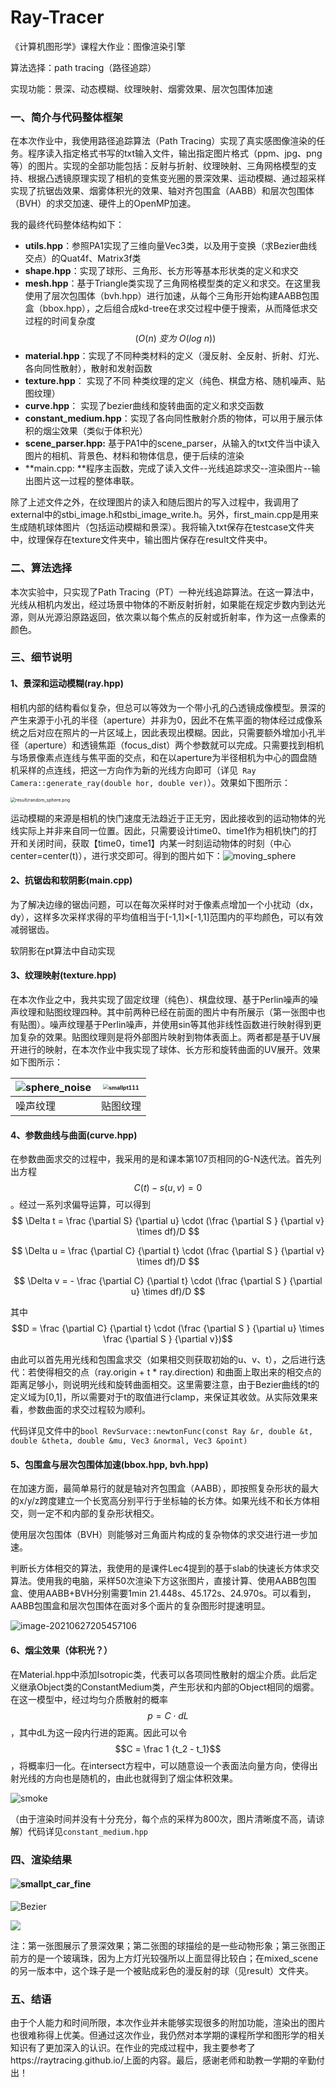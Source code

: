 # Ray-Tracer
《计算机图形学》课程大作业：图像渲染引擎

算法选择：path tracing（路径追踪）

实现功能：景深、动态模糊、纹理映射、烟雾效果、层次包围体加速



### 一、简介与代码整体框架

在本次作业中，我使用路径追踪算法（Path Tracing）实现了真实感图像渲染的任务。程序读入指定格式书写的txt输入文件，输出指定图片格式（ppm、jpg、png等）的图片。实现的全部功能包括：反射与折射、纹理映射、三角网格模型的支持、根据凸透镜原理实现了相机的变焦变光圈的景深效果、运动模糊、通过超采样实现了抗锯齿效果、烟雾体积光的效果、轴对齐包围盒（AABB）和层次包围体（BVH）的求交加速、硬件上的OpenMP加速。

我的最终代码整体结构如下：

- **utils.hpp**：参照PA1实现了三维向量Vec3类，以及用于变换（求Bezier曲线交点）的Quat4f、Matrix3f类
- **shape.hpp**：实现了球形、三角形、长方形等基本形状类的定义和求交
- **mesh.hpp**：基于Triangle类实现了三角网格模型类的定义和求交。在这里我使用了层次包围体（bvh.hpp）进行加速，从每个三角形开始构建AABB包围盒（bbox.hpp），之后组合成kd-tree在求交过程中便于搜索，从而降低求交过程的时间复杂度$$(O(n) \ 变为\ O(log\ n))$$
- **material.hpp**：实现了不同种类材料的定义（漫反射、全反射、折射、灯光、各向同性散射），散射和发射函数
- **texture.hpp**： 实现了不同 种类纹理的定义（纯色、棋盘方格、随机噪声、贴图纹理）
- **curve.hpp**： 实现了bezier曲线和旋转曲面的定义和求交函数
- **constant_medium.hpp**：实现了各向同性散射介质的物体，可以用于展示体积的烟尘效果（类似于体积光）
- **scene_parser.hpp:** 基于PA1中的scene_parser，从输入的txt文件当中读入图片的相机、背景色、材料和物体信息，便于后续的渲染
- **main.cpp: **程序主函数，完成了读入文件--光线追踪求交--渲染图片--输出图片这一过程的整体串联。

除了上述文件之外，在纹理图片的读入和随后图片的写入过程中，我调用了external中的stbi_image.h和stbi_image_write.h。另外，first_main.cpp是用来生成随机球体图片（包括运动模糊和景深）。我将输入txt保存在testcase文件夹中，纹理保存在texture文件夹中，输出图片保存在result文件夹中。



### 二、算法选择

本次实验中，只实现了Path Tracing（PT）一种光线追踪算法。在这一算法中，光线从相机内发出，经过场景中物体的不断反射折射，如果能在规定步数内到达光源，则从光源沿原路返回，依次乘以每个焦点的反射或折射率，作为这一点像素的颜色。



### 三、细节说明

#### 1、景深和运动模糊(ray.hpp)

相机内部的结构看似复杂，但总可以等效为一个带小孔的凸透镜成像模型。景深的产生来源于小孔的半径（aperture）并非为0，因此不在焦平面的物体经过成像系统之后对应在照片的一片区域上，因此表现出模糊。因此，只需要额外增加小孔半径（aperture）和透镜焦距（focus_dist）两个参数就可以完成。只需要找到相机与场景像素点连线与焦平面的交点，和在以aperture为半径相机为中心的圆盘随机采样的点连线，把这一方向作为新的光线方向即可（详见` Ray Camera::generate_ray(double hor, double ver)`）。效果如下图所示：

<img src="result/random_sphere.png" alt="result/random_sphere.png" style="zoom:50%;" />

运动模糊的来源是相机的快门速度无法趋近于正无穷，因此接收到的运动物体的光线实际上并非来自同一位置。因此，只需要设计time0、time1作为相机快门的打开和关闭时间，获取【time0，time1】内某一时刻运动物体的时刻（中心center=center(t)），进行求交即可。得到的图片如下：![moving_sphere](result/moving_sphere.png)

#### 2、抗锯齿和软阴影(main.cpp)

为了解决边缘的锯齿问题，可以在每次采样时对于像素点增加一个小扰动（dx，dy），这样多次采样求得的平均值相当于[-1,1]×[-1,1]范围内的平均颜色，可以有效减弱锯齿。

软阴影在pt算法中自动实现

#### 3、纹理映射(texture.hpp)

在本次作业之中，我共实现了固定纹理（纯色）、棋盘纹理、基于Perlin噪声的噪声纹理和贴图纹理四种。其中前两种已经在前面的图片中有所展示（第一张图中也有贴图）。噪声纹理基于Perlin噪声，并使用sin等其他非线性函数进行映射得到更加复杂的效果。贴图纹理则是将外部图片映射到物体表面上。两者都是基于UV展开进行的映射，在本次作业中我实现了球体、长方形和旋转曲面的UV展开。效果如下图所示：

| ![sphere_noise](C:\Users\x-eri\Desktop\programming\2020_2021\computer_graphics\Final_project\result\sphere_noise.png) | <img src="C:\Users\x-eri\Desktop\programming\2020_2021\computer_graphics\Final_project\result\smallpt111.png" alt="smallpt111" style="zoom: 55%;" /> |
| ------------------------------------------------------------ | ------------------------------------------------------------ |
| 噪声纹理                                                     | 贴图纹理                                                     |

#### 4、参数曲线与曲面(curve.hpp)

在参数曲面求交的过程中，我采用的是和课本第107页相同的G-N迭代法。首先列出方程$$C(t) - s(u,v) = 0$$。经过一系列求偏导运算，可以得到
$$
\Delta t = \frac {\partial S} {\partial u} \cdot (\frac {\partial S } {\partial v} \times df)/D
$$

$$
\Delta u = \frac {\partial C} {\partial t} \cdot (\frac {\partial S } {\partial v} \times df)/D
$$

$$
\Delta v = - \frac {\partial C} {\partial t} \cdot (\frac {\partial S } {\partial u} \times df)/D
$$

其中$$D = \frac {\partial C} {\partial t} \cdot (\frac {\partial S } {\partial u} \times \frac {\partial S } {\partial v})$$

由此可以首先用光线和包围盒求交（如果相交则获取初始的u、v、t），之后进行迭代：若使得相交的点（ray.origin + t * ray.direction) 和曲面上取出来的相交点的距离足够小，则说明光线和旋转曲面相交。这里需要注意，由于Bezier曲线的t的定义域为[0,1]，所以需要对于t的取值进行clamp，来保证其收敛。从实际效果来看，参数曲面的求交过程较为顺利。

代码详见文件中的`bool RevSurvace::newtonFunc(const Ray &r, double &t, double &theta, double &mu, Vec3 &normal, Vec3 &point)`  

#### 5、包围盒与层次包围体加速(bbox.hpp, bvh.hpp)

在加速方面，最简单易行的就是轴对齐包围盒（AABB），即按照复杂形状的最大的x/y/z跨度建立一个长宽高分别平行于坐标轴的长方体。如果光线不和长方体相交，则一定不和内部的复杂形状相交。

使用层次包围体（BVH）则能够对三角面片构成的复杂物体的求交进行进一步加速。

判断长方体相交的算法，我使用的是课件Lec4提到的基于slab的快速长方体求交算法。使用我的电脑，采样50次渲染下方这张图片，直接计算、使用AABB包围盒、使用AABB+BVH分别需要1min 21.448s、45.172s、24.970s。可以看到，AABB包围盒和层次包围体在面对多个面片的复杂图形时提速明显。

![image-20210627205457106](C:\Users\x-eri\AppData\Roaming\Typora\typora-user-images\image-20210627205457106.png)



#### 6、烟尘效果（体积光？）

在Material.hpp中添加Isotropic类，代表可以各项同性散射的烟尘介质。此后定义继承Object类的ConstantMedium类，产生形状和内部的Object相同的烟雾。在这一模型中，经过均匀介质散射的概率$$p = C\cdot dL$$，其中dL为这一段内行进的距离。因此可以令$$C = \frac 1 {t_2 - t_1}$$，将概率归一化。在intersect方程中，可以随意设一个表面法向量方向，使得出射光线的方向也是随机的，由此也就得到了烟尘体积效果。

![smoke](C:\Users\x-eri\Desktop\programming\2020_2021\computer_graphics\Final_project\smoke.png)

（由于渲染时间并没有十分充分，每个点的采样为800次，图片清晰度不高，请谅解）代码详见`constant_medium.hpp`

### 四、渲染结果

#### ![smallpt_car_fine](C:\Users\x-eri\Desktop\programming\2020_2021\computer_graphics\Final_project\result\smallpt_car_fine.jpg)

![Bezier](C:\Users\x-eri\Desktop\programming\2020_2021\computer_graphics\Final_project\result\Bezier.png)



![](C:\Users\x-eri\Desktop\programming\2020_2021\computer_graphics\Final_project\result\mixed_scene2.png)

注：第一张图展示了景深效果；第二张图的球描绘的是一些动物形象；第三张图正前方的是一个玻璃珠，因为上方灯光较强所以上面显得比较白；在mixed_scene的另一版本中，这个珠子是一个被贴成彩色的漫反射的球（见result）文件夹。

### 五、结语

由于个人能力和时间所限，本次作业并未能够实现很多的附加功能，渲染出的图片也很难称得上优美。但通过这次作业，我仍然对本学期的课程所学和图形学的相关知识有了更加深入的认识。在作业的完成过程中，我主要参考了https://raytracing.github.io/上面的内容。最后，感谢老师和助教一学期的辛勤付出！

